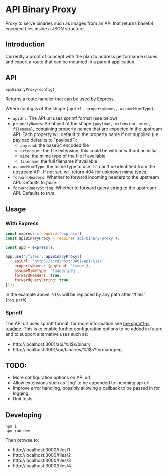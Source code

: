 # API Binary Proxy

Proxy to serve binaries such as images from an API that returns base64 encoded files inside a JSON structure.

## Introduction

Currently a proof of concept with the plan to address performance issues and export a route that can be mounted in a parent application.


## API

`apiBinaryProxy(config)`

Returns a route handler that can be used by Express.

Where config is of the shape `{apiUrl, propertyNames, assumeMimeType}`:

- `apiUrl`: The API url uses sprintf format (see below)
- `propertyNames`: An object of the shape `{payload, extension, mime, filename}`, containing property names that are expected in the upstream API. Each property will default to the property name if not supplied (i.e. payload defaults to "payload"):
    - `payload`: the base64 encoded file 
    - `extension`: the file extension, this could be with or without an initial `.`
    - `mime`: the mime type of the file if available 
    - `filename`: the full filename if available 
- `assumeMimeType`: the mime type to use if it can't be identified from the upstream API. If not set, will return 404 for unknown mime types.
- `forwardHeaders`: Whether to forward incoming headers to the upstream API. Defaults to *false*.
- `forwardQueryString`: Whether to forward query string to the upstream API. Defaults to *true*.

## Usage

### With Express

```js
const express = require('express')
const apiBinaryProxy = require('api-binary-proxy');

const app = express();

app.use('/files', apiBinaryProxy({
    apiUrl: 'http://localhost:3001/api/%1$s',
    propertyNames: {payload: 'image'},
    assumeMimeType: 'image/jpeg',
    forwardHeaders: true,
    forwardQueryString: true
}));

```

In the example above, `%1$s` will be replaced by any path after '/files' (`req.path`).

### Sprintf

The API url uses sprintf format, for more information see [the sprintf-js readme](https://github.com/alexei/sprintf.js#readme). This is to enable further configuration options to be added in future and to support alternative uses such as:

- http://localhost:3001/api/%1$s/binary
- http://localhost:3001/api/binaries/%1$s?format=jpeg


## TODO:

- More configuration options on API url.
- Allow extensions such as '.jpg' to be appended to incoming api url.
- Improve error handling, possibly allowing a callback to be passed in for logging.
- Unit tests

## Developing

```
npm i
npm run dev
```

Then browse to:

- http://localhost:3000/files/1
- http://localhost:3000/files/2
- http://localhost:3000/files/3
- http://localhost:3000/files/4